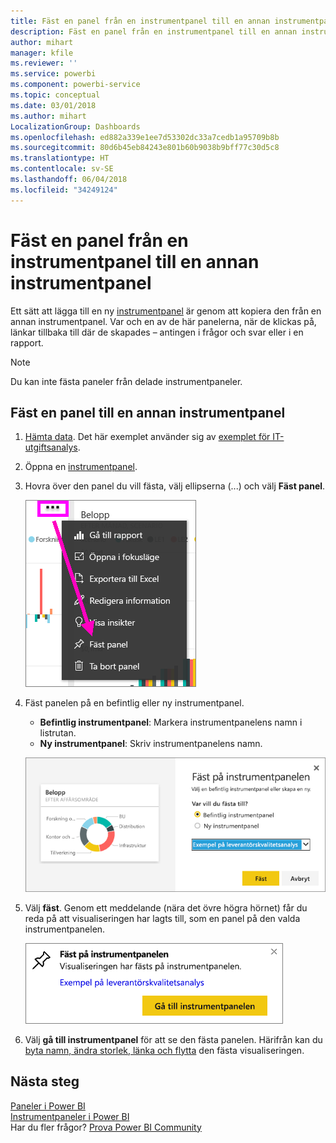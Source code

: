 ```yaml
---
title: Fäst en panel från en instrumentpanel till en annan instrumentpanel
description: Fäst en panel från en instrumentpanel till en annan instrumentpanel
author: mihart
manager: kfile
ms.reviewer: ''
ms.service: powerbi
ms.component: powerbi-service
ms.topic: conceptual
ms.date: 03/01/2018
ms.author: mihart
LocalizationGroup: Dashboards
ms.openlocfilehash: ed882a339e1ee7d53302dc33a7cedb1a95709b8b
ms.sourcegitcommit: 80d6b45eb84243e801b60b9038b9bff77c30d5c8
ms.translationtype: HT
ms.contentlocale: sv-SE
ms.lasthandoff: 06/04/2018
ms.locfileid: "34249124"
---
```

# <a name="pin-a-tile-from-one-dashboard-to-another-dashboard"></a>Fäst en panel från en instrumentpanel till en annan instrumentpanel
Ett sätt att lägga till en ny [instrumentpanel](service-dashboard-tiles.md) är genom att kopiera den från en annan instrumentpanel. Var och en av de här panelerna, när de klickas på, länkar tillbaka till där de skapades – antingen i frågor och svar eller i en rapport. 

> [!NOTE]
> Du kan inte fästa paneler från delade instrumentpaneler.

## <a name="pin-a-tile-to-another-dashboard"></a>Fäst en panel till en annan instrumentpanel
1. [Hämta data](service-get-data.md). Det här exemplet använder sig av [exemplet för IT-utgiftsanalys](sample-it-spend.md).
2. Öppna en [instrumentpanel](service-dashboards.md).
3. Hovra över den panel du vill fästa, välj ellipserna (...) och välj **Fäst panel**.  
   
   ![ellipsmenyn](media/service-pin-tile-to-another-dashboard/power-bi-pin-another-dash.png)
4. Fäst panelen på en befintlig eller ny instrumentpanel. 
   
   * **Befintlig instrumentpanel**: Markera instrumentpanelens namn i listrutan.
   * **Ny instrumentpanel**: Skriv instrumentpanelens namn.
   
   ![Dialogrutan Fäst på instrumentpanelen](media/service-pin-tile-to-another-dashboard/pbi_pintoanotherdash.png)
5. Välj **fäst**.
   Genom ett meddelande (nära det övre högra hörnet) får du reda på att visualiseringen har lagts till, som en panel på den valda instrumentpanelen.
   
   ![Fönstret Fäst på instrumentpanelen](media/service-pin-tile-to-another-dashboard/power-bi-pin-success.png)
6. Välj **gå till instrumentpanel** för att se den fästa panelen. Härifrån kan du [byta namn, ändra storlek, länka och flytta](service-dashboard-edit-tile.md) den fästa visualiseringen.

## <a name="next-steps"></a>Nästa steg
[Paneler i Power BI](service-dashboard-tiles.md)  
[Instrumentpaneler i Power BI](service-dashboards.md)  
Har du fler frågor? [Prova Power BI Community](http://community.powerbi.com/)

